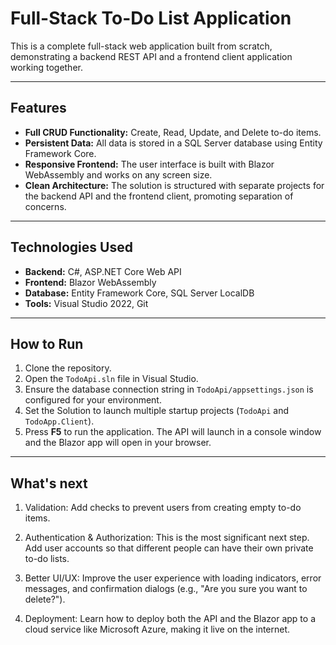 # Full-Stack To-Do List Application

This is a complete full-stack web application built from scratch, demonstrating a backend REST API and a frontend client application working together.

---

## Features
* **Full CRUD Functionality:** Create, Read, Update, and Delete to-do items.
* **Persistent Data:** All data is stored in a SQL Server database using Entity Framework Core.
* **Responsive Frontend:** The user interface is built with Blazor WebAssembly and works on any screen size.
* **Clean Architecture:** The solution is structured with separate projects for the backend API and the frontend client, promoting separation of concerns.

---

## Technologies Used
* **Backend:** C#, ASP.NET Core Web API
* **Frontend:** Blazor WebAssembly
* **Database:** Entity Framework Core, SQL Server LocalDB
* **Tools:** Visual Studio 2022, Git

---

## How to Run
1.  Clone the repository.
2.  Open the `TodoApi.sln` file in Visual Studio.
3.  Ensure the database connection string in `TodoApi/appsettings.json` is configured for your environment.
4.  Set the Solution to launch multiple startup projects (`TodoApi` and `TodoApp.Client`).
5.  Press **F5** to run the application. The API will launch in a console window and the Blazor app will open in your browser.


---

## What's next
1. Validation: Add checks to prevent users from creating empty to-do items.

2. Authentication & Authorization: This is the most significant next step. Add user accounts so that different people can have their own private to-do lists.

3. Better UI/UX: Improve the user experience with loading indicators, error messages, and confirmation dialogs (e.g., "Are you sure you want to delete?").

4. Deployment: Learn how to deploy both the API and the Blazor app to a cloud service like Microsoft Azure, making it live on the internet.
